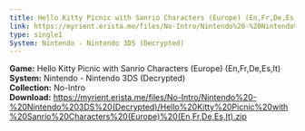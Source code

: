 ```yaml
---
title: Hello Kitty Picnic with Sanrio Characters (Europe) (En,Fr,De,Es,It)
link: https://myrient.erista.me/files/No-Intro/Nintendo%20-%20Nintendo%203DS%20(Decrypted)/Hello%20Kitty%20Picnic%20with%20Sanrio%20Characters%20(Europe)%20(En,Fr,De,Es,It).zip
type: single1
System: Nintendo - Nintendo 3DS (Decrypted)
---
```

<b>Game:</b> Hello Kitty Picnic with Sanrio Characters (Europe) (En,Fr,De,Es,It)<br>
<b>System:</b> Nintendo - Nintendo 3DS (Decrypted)<br>
<b>Collection:</b> No-Intro<br>
<b>Download:</b> https://myrient.erista.me/files/No-Intro/Nintendo%20-%20Nintendo%203DS%20(Decrypted)/Hello%20Kitty%20Picnic%20with%20Sanrio%20Characters%20(Europe)%20(En,Fr,De,Es,It).zip